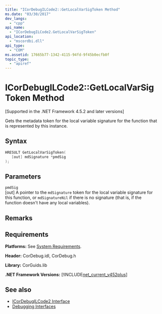 ```yaml
---
title: "ICorDebugILCode2::GetLocalVarSigToken Method"
ms.date: "03/30/2017"
dev_langs: 
  - "cpp"
api_name: 
  - "ICorDebugILCode2.GetLocalVarSigToken"
api_location: 
  - "mscordbi.dll"
api_type: 
  - "COM"
ms.assetid: 17665b77-1342-4115-94fd-9f45b0ecfb0f
topic_type: 
  - "apiref"
---
```

# ICorDebugILCode2::GetLocalVarSigToken Method
[Supported in the .NET Framework 4.5.2 and later versions]  
  
 Gets the metadata token for the local variable signature for the function that is represented by this instance.  
  
## Syntax  
  
```cpp
HRESULT GetLocalVarSigToken(  
   [out] mdSignature *pmdSig  
);  
```  
  
## Parameters  
 `pmdSig`  
 [out] A pointer to the `mdSignature` token for the local variable signature for this function, or `mdSignatureNil` if there is no signature (that is, if the function doesn't have any local variables).  
  
## Remarks  
  
## Requirements  
 **Platforms:** See [System Requirements](../../../../docs/framework/get-started/system-requirements.md).  
  
 **Header:** CorDebug.idl, CorDebug.h  
  
 **Library:** CorGuids.lib  
  
 **.NET Framework Versions:** [!INCLUDE[net_current_v452plus](../../../../includes/net-current-v452plus-md.md)]  
  
## See also

- [ICorDebugILCode2 Interface](../../../../docs/framework/unmanaged-api/debugging/icordebugilcode2-interface.md)
- [Debugging Interfaces](../../../../docs/framework/unmanaged-api/debugging/debugging-interfaces.md)
